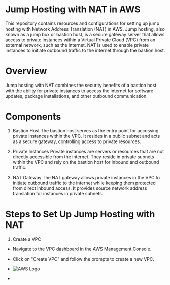 # Jump Hosting with NAT in AWS
This repository contains resources and configurations for setting up jump hosting with Network Address Translation (NAT) in AWS. Jump hosting, also known as a jump box or bastion host, is a secure gateway server that allows access to private instances within a Virtual Private Cloud (VPC) from an external network, such as the internet. NAT is used to enable private instances to initiate outbound traffic to the internet through the bastion host.

# Overview
Jump hosting with NAT combines the security benefits of a bastion host with the ability for private instances to access the internet for software updates, package installations, and other outbound communication.

# Components
1. Bastion Host
The bastion host serves as the entry point for accessing private instances within the VPC. It resides in a public subnet and acts as a secure gateway, controlling access to private resources.

2. Private Instances
Private instances are servers or resources that are not directly accessible from the internet. They reside in private subnets within the VPC and rely on the bastion host for inbound and outbound traffic.

3. NAT Gateway
The NAT gateway allows private instances in the VPC to initiate outbound traffic to the internet while keeping them protected from direct inbound access. It provides source network address translation for instances in private subnets.

# Steps to Set Up Jump Hosting with NAT
1. Create a VPC
- Navigate to the VPC dashboard in the AWS Management Console.
- Click on "Create VPC" and follow the prompts to create a new VPC.
- ![AWS Logo]()

- 



